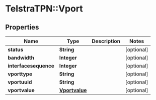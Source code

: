 # TelstraTPN::Vport

## Properties
Name | Type | Description | Notes
------------ | ------------- | ------------- | -------------
**status** | **String** |  | [optional] 
**bandwidth** | **Integer** |  | [optional] 
**interfacesequence** | **Integer** |  | [optional] 
**vporttype** | **String** |  | [optional] 
**vportuuid** | **String** |  | [optional] 
**vportvalue** | [**Vportvalue**](Vportvalue.md) |  | [optional] 


